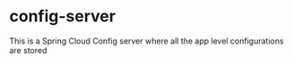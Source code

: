 # config-server
This is a Spring Cloud Config server where all the app level configurations are stored
